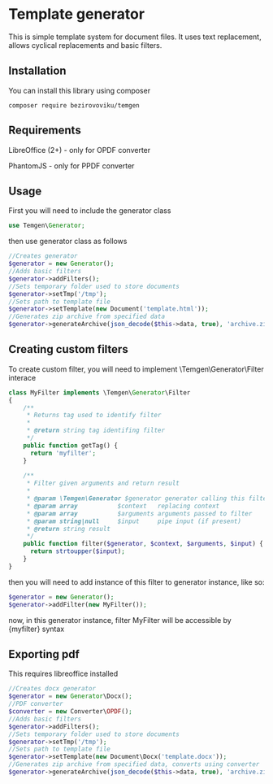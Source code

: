 # Template generator
This is simple template system for document files. It uses text replacement, allows cyclical replacements and basic filters.

## Installation
You can install this library using composer

```
composer require bezirovoviku/temgen
```

## Requirements

LibreOffice (2+) - only for OPDF converter

PhantomJS - only for PPDF converter

## Usage

First you will need to include the generator class

```php
use Temgen\Generator;
```

then use generator class as follows

```php
//Creates generator
$generator = new Generator();
//Adds basic filters
$generator->addFilters();
//Sets temporary folder used to store documents
$generator->setTmp('/tmp');
//Sets path to template file
$generator->setTemplate(new Document('template.html'));
//Generates zip archive from specified data
$generator->generateArchive(json_decode($this->data, true), 'archive.zip');
```

## Creating custom filters

To create custom filter, you will need to implement \Temgen\Generator\Filter interace

```php
class MyFilter implements \Temgen\Generator\Filter
{
	/**
	 * Returns tag used to identify filter
	 *
	 * @return string tag identifing filter
	 */
	public function getTag() {
	  return 'myfilter';
	}
	
	/**
	 * Filter given arguments and return result
	 *
	 * @param \Temgen\Generator $generator generator calling this filter
	 * @param array           $context   replacing context
	 * @param array           $arguments arguments passed to filter
	 * @param string|null     $input     pipe input (if present)
	 * @return string result
	 */
	public function filter($generator, $context, $arguments, $input) {
	  return strtoupper($input);
	}
}
```

then you will need to add instance of this filter to generator instance, like so:

```php
$generator = new Generator();
$generator->addFilter(new MyFilter());
```

now, in this generator instance, filter MyFilter will be accessible by {myfilter} syntax

## Exporting pdf

This requires libreoffice installed

```php
//Creates docx generator
$generator = new Generator\Docx();
//PDF converter
$converter = new Converter\OPDF();
//Adds basic filters
$generator->addFilters();
//Sets temporary folder used to store documents
$generator->setTmp('/tmp');
//Sets path to template file
$generator->setTemplate(new Document\Docx('template.docx'));
//Generates zip archive from specified data, converts using converter
$generator->generateArchive(json_decode($this->data, true), 'archive.zip', $converter);
```
